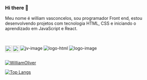 ### Hi there 👋
Meu nome é william vasconcelos, sou programador Front end, estou desenvolvendo projetos com tecnologia HTML, CSS e iniciando o aprendizado em JavaScript e React.
<br>
<br>
<br>

<img src="https://img.shields.io/badge/JavaScript-F7DF1E?style=for-the-badge&logo=javascript&logoColor=black" alt="jv-image"/>
<img src="https://img.shields.io/badge/HTML5-E34F26?style=for-the-badge&logo=html5&logoColor=white" alt="logo-html"/>
<img src="https://img.shields.io/badge/CSS3-1572B6?style=for-the-badge&logo=css3&logoColor=white" alt="logo-image"/>

<a href="www.linkedin.com/in/william-vasconcelos-b60268289/" >
<img align="left" alt="LinkedIn" width="22px" src="https://cdn.jsdelivr.net/npm/simple-icons@v3/icons/linkedin.svg" />
</a>
<a href="https://www.instagram.com/willl.oliver_sep/?next=%2F">
<img align="left" alt="icone do instagram uma camera dentro de um quadrado" width="22px" src="https://cdn.jsdelivr.net/npm/simple-icons@v3/icons/instagram.svg" />
</a>  
<br>
<br>

[![WilliamOliver](https://github-readme-stats.vercel.app/api?username=WilliamVasconcelos2023)](https://github.com/anuraghazra/github-readme-stats)

[![Top Langs](https://github-readme-stats.vercel.app/api/top-langs/?username=WilliamVasconcelos2023)](https://github.com/anuraghazra/github-readme-stats)
